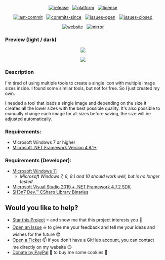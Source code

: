 <p align="center"><a href="https://github.com/Si13n7/ImageToIcon/releases/latest"><img src="https://img.shields.io/github/tag/Si13n7/ImageToIcon.svg?style=flat&label=release&logoWidth=14&logo=windows" alt="release"></a> &nbsp; <a href="https://www.microsoft.com/download/details.aspx?id=55170"><img src="https://img.shields.io/badge/platform->=%20v4.8.1-lightgrey.svg?style=flat&logo=.net&logoColor=white" alt="platform"></a> &nbsp; <a href="https://github.com/Si13n7/ImageToIcon/blob/master/LICENSE.txt"><img src="https://img.shields.io/github/license/Si13n7/ImageToIcon.svg?style=flat" alt="license"></a></p>
<p align="center"><a href="https://github.com/Si13n7/ImageToIcon/commits/master"><img src="https://img.shields.io/github/last-commit/Si13n7/ImageToIcon.svg?style=flat&logo=github&logoColor=white" alt="last-commit"></a> &nbsp; <a href="https://github.com/Si13n7/ImageToIcon/commits/master"><img src="https://img.shields.io/github/commits-since/Si13n7/ImageToIcon/latest.svg?style=flat&logo=github&logoColor=white" alt="commits-since"></a> &nbsp; <a href="https://github.com/Si13n7/ImageToIcon/issues"><img src="https://img.shields.io/github/issues/Si13n7/ImageToIcon.svg?style=flat&logo=github&logoColor=white" alt="issues-open"></a> &nbsp; <a href="https://github.com/Si13n7/ImageToIcon/issues?q=is%3Aissue+is%3Aclosed"><img src="https://img.shields.io/github/issues-closed/Si13n7/ImageToIcon.svg?style=flat&logo=github&logoColor=white" alt="issues-closed"></a></p>
<p align="center"><a href="https://dl.si13n7.de"><img src="https://img.shields.io/website/https/dl.si13n7.de.svg?style=flat&down_color=red&down_message=offline&up_color=limegreen&up_message=online&logo=data%3Aimage%2Fpng%3Bbase64%2CiVBORw0KGgoAAAANSUhEUgAAAA4AAAAOCAYAAAAfSC3RAAAAAXNSR0IArs4c6QAAAARnQU1BAACxjwv8YQUAAAAJcEhZcwAADsMAAA7DAcdvqGQAAAEwSURBVDhPxZJNSgNBEIXnCp5AcCO4CmaTRRaKBhdCFkGCCKLgz2Y2RiQgCiqZzmi3CG4COj0X8ApewSt4Ba%2FQ9leZGpyVG8GComtq3qv3qmeS%2Fw9nikHMd5sVn3bqLx7zom1NcW8z%2F6G9CjoPm722rPEv45EJ21vD0O30AvX12IWDvTRsrPXrnjPlUYO0u3McVpZXhch5cnguZ7vVDWfpjRAZgPqc%2BIMEgKQe9Pfr0xn%2FBqZJjAUNQKilp5cC1gHYYz8Usc3OQsTz9HZWK5BMJwFDwrbWbuIXhfhg%2FDpWuE2mK5lEgQtiz4baU14u3V09i5peiipy6qVAxFWtZiflJiq8AAiIZx1CnxpStGmEpEHDZf4r2pUd%2BMjYxomoxJofo4L%2FHqyR57OF6vEvIkm%2BAYRc%2BWd4P97CAAAAAElFTkSuQmCC" alt="website"></a> &nbsp; <a href="https://dl.si13n7.com"><img src="https://img.shields.io/website/https/dl.si13n7.com.svg?style=flat&down_color=red&down_message=offline&label=mirror&up_color=limegreen&up_message=online&logo=data%3Aimage%2Fpng%3Bbase64%2CiVBORw0KGgoAAAANSUhEUgAAAA4AAAAOCAYAAAAfSC3RAAAAAXNSR0IArs4c6QAAAARnQU1BAACxjwv8YQUAAAAJcEhZcwAADsMAAA7DAcdvqGQAAAEwSURBVDhPxZJNSgNBEIXnCp5AcCO4CmaTRRaKBhdCFkGCCKLgz2Y2RiQgCiqZzmi3CG4COj0X8ApewSt4Ba%2FQ9leZGpyVG8GComtq3qv3qmeS%2Fw9nikHMd5sVn3bqLx7zom1NcW8z%2F6G9CjoPm722rPEv45EJ21vD0O30AvX12IWDvTRsrPXrnjPlUYO0u3McVpZXhch5cnguZ7vVDWfpjRAZgPqc%2BIMEgKQe9Pfr0xn%2FBqZJjAUNQKilp5cC1gHYYz8Usc3OQsTz9HZWK5BMJwFDwrbWbuIXhfhg%2FDpWuE2mK5lEgQtiz4baU14u3V09i5peiipy6qVAxFWtZiflJiq8AAiIZx1CnxpStGmEpEHDZf4r2pUd%2BMjYxomoxJofo4L%2FHqyR57OF6vEvIkm%2BAYRc%2BWd4P97CAAAAAElFTkSuQmCC" alt="mirror"></a></p>

### Preview (light / dark)

<p align="center"><img src="https://github.com/Si13n7/ImageToIcon/assets/6128966/9781e762-8151-4e30-b59f-d813c1a11e83"></p>

<p align="center"><img src="https://github.com/Si13n7/ImageToIcon/assets/6128966/797b8fd7-0d1e-48ac-9403-e13871812753"></p>

### Description

I'm tired of using multiple tools to create a single icon with multiple image sizes inside. I found some similar tools, but not for free. So I just created my own.

I needed a tool that loads a single image and depending on the size it creates all the lower sizes with the best possible quality. It's also possible to manually change each image for all sizes before saving, the size will be adjusted automatically.

### Requirements:
- Microsoft Windows 7 or higher
- [Microsoft .NET Framework Version 4.8.1+](https://www.microsoft.com/download/details.aspx?id=55170)

### Requirements (Developer):
- [Microsoft Windows 11](https://www.microsoft.com/software-download/windows10)
   - _Microsoft Windows 7, 8, 8.1 and 10 should work well, but is no longer tested_
- [Microsoft Visual Studio 2019 + .NET Framework 4.7.2 SDK](https://www.visualstudio.com/downloads/)
- [Si13n7 Dev.™ CSharp Library Binaries](https://github.com/Si13n7/SilDev.CSharpLib/)

## Would you like to help?

- [Star this Project](https://github.com/Si13n7/ImageToIcon/stargazers) :star: and show me that this project interests you :hugs:
- [Open an Issue](https://github.com/Si13n7/ImageToIcon/issues/new) :coffee: to give me your feedback and tell me your ideas and wishes for the future :sunglasses:
- [Open a Ticket](https://support.si13n7.de/) :mailbox: if you don't have a GitHub account, you can contact me directly on my website :wink:
- [Donate by PayPal](http://donate.si13n7.com/) :money_with_wings: to buy me some cookies :cookie:
